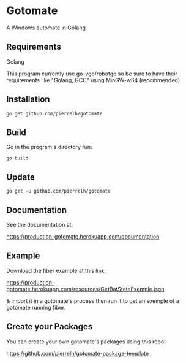# Gotomate

A Windows automate in Golang

## Requirements

Golang

This program currently use go-vgo/robotgo so be sure to have their requirements like "Golang, GCC" using MinGW-w64 (recommended)

## Installation

```
go get github.com/pierrelh/gotomate
```

## Build

Go in the program's directory run:
```
go build
```

## Update
```
go get -u github.com/pierrelh/gotomate
```

## Documentation

See the documentation at:

https://production-gotomate.herokuapp.com/documentation

## Example

Download the fiber example at this link:

https://production-gotomate.herokuapp.com/resources/GetBatStateExemple.json

& import it in a gotomate's process then run it to get an exemple of a gotomate running fiber.

## Create your Packages

You can create your own gotomate's packages using this repo:

https://github.com/pierrelh/gotomate-package-template